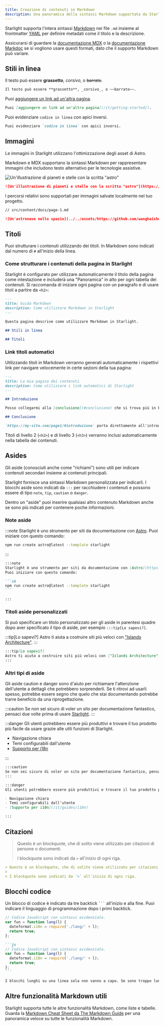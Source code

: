 ```yaml
---
title: Creazione di contenuti in Markdown
description: Una panoramica della sintassi Markdown supportata da Starlight.
---
```


Starlight supporta l'intera sintassi [Markdown](https://daringfireball.net/projects/markdown/) nei file `.md` insieme al frontmatter [YAML](https://dev.to/paulasantamaria/introduction-to-yaml-125f) per definire metadati come il titolo e la descrizione.

Assicurarsi di guardare la [documentazione MDX](https://mdxjs.com/docs/what-is-mdx/#markdown) o la [documentazione Markdoc](https://markdoc.dev/docs/syntax) se si vogliono usare questi formati, dato che il supporto Markdown può variare.

## Stili in linea

Il testo può essere **grassetto**, _corsivo_, o ~~barrato~~.

```md
Il testo può essere **grassetto**, _corsivo_, o ~~barrato~~.
```

Puoi [aggiungere un link ad un'altra pagina](/it/getting-started/).

```md
Puoi [aggiungere un link ad un'altra pagina](/it/getting-started/).
```

Puoi evidenziare `codice in linea` con apici inversi.

```md
Puoi evidenziare `codice in linea` con apici inversi.
```

## Immagini

Le immagini in Starlight utilizzano l'ottimizzazione degli asset di Astro.

Markdown e MDX supportano la sintassi Markdown per rappresentare immagini che includono testo alternativo per le tecnologie assistive.

![Un'illustrazione di pianeti e stelle con la scritta "astro"](https://raw.githubusercontent.com/withastro/docs/main/public/default-og-image.png)

```md
![Un'illustrazione di pianeti e stelle con la scritta "astro"](https://raw.githubusercontent.com/withastro/docs/main/public/default-og-image.png)
```

I percorsi relativi sono supportati per immagini salvate localmente nel tuo progetto.

```md
// src/content/docs/page-1.md

![Un'astronave nello spazio](../../assets/https://github.com/wanghaisheng/understanding-astro-zh/docs/main/public/images/rocket.svg)
```

## Titoli

Puoi strutturare i contenuti utilizzando dei titoli. In Markdown sono indicati dal numero di `#` all'inizio della linea.

### Come strutturare i contenuti della pagina in Starlight

Starlight è configurato per utilizzare automaticamente il titolo della pagina come intestazione e includerà una "Panoramica" in alto per ogni tabella dei contenuti. Si raccomanda di iniziare ogni pagina con un paragrafo e di usare titoli a partire da `<h2>`:

```md
---
title: Guida Markdown
description: Come utilizzare Markdown in Starlight
---

Questa pagina descrive come utilizzare Markdown in Starlight.

## Stili in linea

## Titoli
```

### Link titoli automatici

Utilizzando titoli in Markdown verranno generati automaticamente i rispettivi link per navigare velocemente in certe sezioni della tua pagina:

```md
---
title: La mia pagina dei contenuti
description: Come utilizzare i link automatici di Starlight
---

## Introduzione

Posso collegarmi alla [conclusione](#conclusione) che si trova più in basso.

## Conclusione

`https://my-site.com/page1/#introduzione` porta direttamente all'introduzione.
```

Titoli di livello 2 (`<h2>`) e di livello 3 (`<h3>`) verranno inclusi automaticamente nella tabella dei contenuti.

## Asides

Gli aside (conosciuti anche come "richiami") sono utili per indicare contenuti secondari insieme ai contenuti principali.

Starlight fornisce una sintassi Markdown personalizzata per indicarli. I blocchi aside sono indicati da `:::` per racchiudere i contenuti e possono essere di tipo `note`, `tip`, `caution` o `danger`.

Dentro un "aside" puoi inserire qualsiasi altro contenuto Markdown anche se sono più indicati per contenere poche informazioni.

### Note aside

:::note
Starlight è uno strumento per siti da documentazione con [Astro](https://astro.build/). Puoi iniziare con questo comando:

```sh
npm run create astro@latest --template starlight
```

:::

````md
:::note
Starlight è uno strumento per siti da documentazione con [Astro](https://astro.build/).
Puoi iniziare con questo comando:

```sh
npm run create astro@latest --template starlight
```

:::
````

### Titoli aside personalizzati

Si può specificare un titolo personalizzato per gli aside in parentesi quadre dopo aver specificato il tipo di aside, per esempio `:::tip[Lo sapevi?]`.

:::tip[Lo sapevi?]
Astro ti aiuta a costruire siti più veloci con ["Islands Architecture"](https://docs.astro.build/en/concepts/islands/).
:::

```md
:::tip[Lo sapevi?]
Astro ti aiuta a costruire siti più veloci con ["Islands Architecture"](https://docs.astro.build/en/concepts/islands/).
:::
```

### Altri tipi di aside

Gli aside caution e danger sono d'aiuto per richiamare l'attenzione dell'utente a dettagli che potrebbero sorprenderli.
Se ti ritrovi ad usarli spesso, potrebbe essere segno che quelo che stai documentando potrebbe trarre beneficio da una riprogettazione.

:::caution
Se non sei sicuro di voler un sito per documentazione fantastico, pensaci due volte prima di usare [Starlight](../../../).
:::

:::danger
Gli utenti potrebbero essere più produttivi e trovare il tuo prodotto più facile da usare grazie alle utili funzioni di Starlight.

- Navigazione chiara
- Temi configurabili dall'utente
- [Supporto per i18n](/it/guides/i18n)

:::

```md
:::caution
Se non sei sicuro di voler un sito per documentazione fantastico, pensaci due volte prima di usare [Starlight](../../../).
:::

:::danger
Gli utenti potrebbero essere più produttivi e trovare il tuo prodotto più facile da usare grazie alle utili funzioni di Starlight.

- Navigazione chiara
- Temi configurabili dall'utente
- [Supporto per i18n](/it/guides/i18n)

:::
```

## Citazioni

> Questo è un blockquote, che di solito viene utilizzato per citazioni di persone o documenti.
>
> I blockquote sono indicati da `>` all'inizio di ogni riga.

```md
> Questo è un blockquote, che di solito viene utilizzato per citazioni di persone o documenti.
>
> I blockquote sono indicati da `>` all'inizio di ogni riga.
```

## Blocchi codice

Un blocco di codice è indicato da tre backtick <code>```</code> all'inizio e alla fine. Puoi indicare il linguaggio di programmazione dopo i primi backtick.

```js
// Codice JavaScript con sintassi evidenziata.
var fun = function lang(l) {
  dateformat.i18n = require('./lang/' + l);
  return true;
};
```

````md
```js
// Codice JavaScript con sintassi evidenziata.
var fun = function lang(l) {
  dateformat.i18n = require('./lang/' + l);
  return true;
};
```
````

```md
I blocchi lunghi su una linea sola non vanno a capo. Se sono troppo lunghi si può scrollare orizzontalmente. Questo dovrebbe essere abbastanza lungo per dimostrarlo.
```

## Altre funzionalità Markdown utili

Starlight supporta tutte le altre funzionalità Markdown, come liste e tabelle. Guarda la [Markdown Cheat Sheet da The Markdown Guide](https://www.markdownguide.org/cheat-sheet/) per una panoramica veloce su tutte le funzionalità Markdown.
